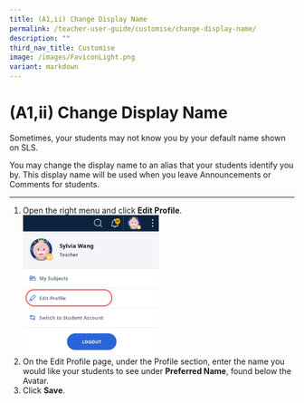 ```yaml
---
title: (A1,ii) Change Display Name
permalink: /teacher-user-guide/customise/change-display-name/
description: ""
third_nav_title: Customise
image: /images/FaviconLight.png
variant: markdown
---
```

<h1>(A1,ii) Change Display Name</h1>
<p>Sometimes, your students may not know you by your default name shown on SLS.</p>
<p>You may change the display name to an alias that your students identify you by. This display name will be used when you leave Announcements or Comments for students.</p>
<hr>
<ol>
  <li>Open the right menu and click <strong>Edit Profile</strong>.</li>
<img alt="Change Display Name" style="width: 50%;" src="/images/2Teacher/Cu-EditProfile.png"> 
 <li>On the Edit Profile page, under the Profile section, enter the name you would like your students to see under <strong>Preferred Name</strong>, found below the Avatar.</li>
  <li>Click <strong>Save</strong>.</li>
</ol>